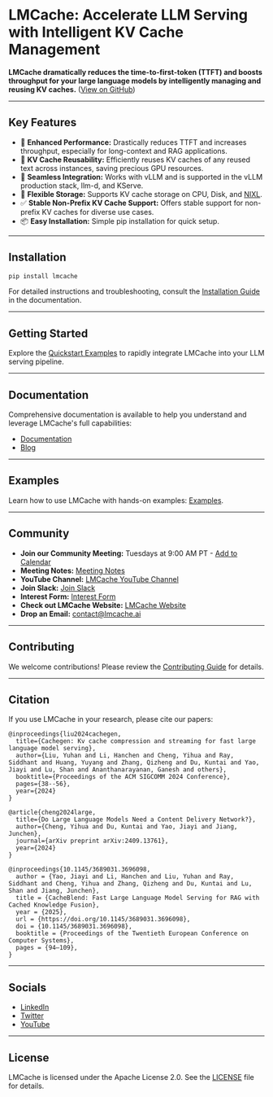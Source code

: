 # LMCache: Accelerate LLM Serving with Intelligent KV Cache Management

**LMCache dramatically reduces the time-to-first-token (TTFT) and boosts throughput for your large language models by intelligently managing and reusing KV caches.** ([View on GitHub](https://github.com/LMCache/LMCache))

---

## Key Features

*   🚀 **Enhanced Performance:** Drastically reduces TTFT and increases throughput, especially for long-context and RAG applications.
*   💾 **KV Cache Reusability:** Efficiently reuses KV caches of any reused text across instances, saving precious GPU resources.
*   🤝 **Seamless Integration:**  Works with vLLM and is supported in the vLLM production stack, llm-d, and KServe.
*   💾 **Flexible Storage:** Supports KV cache storage on CPU, Disk, and [NIXL](https://github.com/ai-dynamo/nixl).
*   ✅ **Stable Non-Prefix KV Cache Support:**  Offers stable support for non-prefix KV caches for diverse use cases.
*   📦 **Easy Installation:** Simple pip installation for quick setup.

---

## Installation

```bash
pip install lmcache
```

For detailed instructions and troubleshooting, consult the [Installation Guide](https://docs.lmcache.ai/getting_started/installation) in the documentation.

---

## Getting Started

Explore the [Quickstart Examples](https://docs.lmcache.ai/getting_started/quickstart/) to rapidly integrate LMCache into your LLM serving pipeline.

---

## Documentation

Comprehensive documentation is available to help you understand and leverage LMCache's full capabilities:

*   [Documentation](https://docs.lmcache.ai/)
*   [Blog](https://blog.lmcache.ai/)

---

## Examples

Learn how to use LMCache with hands-on examples: [Examples](https://github.com/LMCache/LMCache/tree/dev/examples).

---

## Community

*   **Join our Community Meeting:** Tuesdays at 9:00 AM PT - [Add to Calendar](https://drive.usercontent.google.com/u/0/uc?id=1f5EXbooGcwNwzIpTgn5u4PHqXgfypMtu&export=download)
*   **Meeting Notes:** [Meeting Notes](https://docs.google.com/document/d/1_Fl3vLtERFa3vTH00cezri78NihNBtSClK-_1tSrcow)
*   **YouTube Channel:** [LMCache YouTube Channel](https://www.youtube.com/channel/UC58zMz55n70rtf1Ak2PULJA)
*   **Join Slack:** [Join Slack](https://join.slack.com/t/lmcacheworkspace/shared_invite/zt-3bgx768yd-H8WkOTmPtbxVYJ5nuZ4dmA)
*   **Interest Form:** [Interest Form](https://forms.gle/MHwLiYDU6kcW3dLj7)
*   **Check out LMCache Website:** [LMCache Website](https://lmcache.ai/)
*   **Drop an Email:** [contact@lmcache.ai](mailto:contact@lmcache.ai)

---

## Contributing

We welcome contributions! Please review the [Contributing Guide](CONTRIBUTING.md) for details.

---

## Citation

If you use LMCache in your research, please cite our papers:

```
@inproceedings{liu2024cachegen,
  title={Cachegen: Kv cache compression and streaming for fast large language model serving},
  author={Liu, Yuhan and Li, Hanchen and Cheng, Yihua and Ray, Siddhant and Huang, Yuyang and Zhang, Qizheng and Du, Kuntai and Yao, Jiayi and Lu, Shan and Ananthanarayanan, Ganesh and others},
  booktitle={Proceedings of the ACM SIGCOMM 2024 Conference},
  pages={38--56},
  year={2024}
}

@article{cheng2024large,
  title={Do Large Language Models Need a Content Delivery Network?},
  author={Cheng, Yihua and Du, Kuntai and Yao, Jiayi and Jiang, Junchen},
  journal={arXiv preprint arXiv:2409.13761},
  year={2024}
}

@inproceedings{10.1145/3689031.3696098,
  author = {Yao, Jiayi and Li, Hanchen and Liu, Yuhan and Ray, Siddhant and Cheng, Yihua and Zhang, Qizheng and Du, Kuntai and Lu, Shan and Jiang, Junchen},
  title = {CacheBlend: Fast Large Language Model Serving for RAG with Cached Knowledge Fusion},
  year = {2025},
  url = {https://doi.org/10.1145/3689031.3696098},
  doi = {10.1145/3689031.3696098},
  booktitle = {Proceedings of the Twentieth European Conference on Computer Systems},
  pages = {94–109},
}
```

---

## Socials

*   [LinkedIn](https://www.linkedin.com/company/lmcache-lab/?viewAsMember=true)
*   [Twitter](https://x.com/lmcache)
*   [YouTube](https://www.youtube.com/@LMCacheTeam)

---

## License

LMCache is licensed under the Apache License 2.0. See the [LICENSE](LICENSE) file for details.